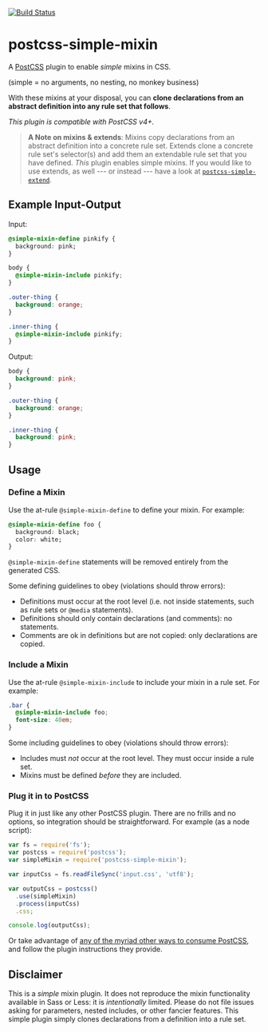 [![Build Status](https://travis-ci.org/davidtheclark/postcss-simple-mixin.svg?branch=master)](https://travis-ci.org/davidtheclark/postcss-simple-mixin)

# postcss-simple-mixin

A [PostCSS](https://github.com/postcss/postcss) plugin to enable *simple* mixins in CSS.

(simple = no arguments, no nesting, no monkey business)

With these mixins at your disposal, you can **clone declarations from an abstract definition into any rule set that follows**.

*This plugin is compatible with PostCSS v4+.*

> **A Note on mixins & extends**: Mixins copy declarations from an abstract definition into a concrete rule set. Extends clone a concrete rule set's selector(s) and add them an extendable rule set that you have defined. *This* plugin enables simple mixins. If you would like to use extends, as well --- or instead --- have a look at [`postcss-simple-extend`](https://github.com/davidtheclark/postcss-simple-extend).

## Example Input-Output

Input:
```css
@simple-mixin-define pinkify {
  background: pink;
}

body {
  @simple-mixin-include pinkify;
}

.outer-thing {
  background: orange;
}

.inner-thing {
  @simple-mixin-include pinkify;
}
```

Output:
```css
body {
  background: pink;
}

.outer-thing {
  background: orange;
}

.inner-thing {
  background: pink;
}
```

## Usage

### Define a Mixin

Use the at-rule `@simple-mixin-define` to define your mixin. For example:

```css
@simple-mixin-define foo {
  background: black;
  color: white;
}
```

`@simple-mixin-define` statements will be removed entirely from the generated CSS.

Some defining guidelines to obey (violations should throw errors):
- Definitions must occur at the root level (i.e. not inside statements, such as rule sets or `@media` statements).
- Definitions should only contain declarations (and comments): no statements.
- Comments are ok in definitions but are not copied: only declarations are copied.

### Include a Mixin

Use the at-rule `@simple-mixin-include` to include your mixin in a rule set. For example:

```css
.bar {
  @simple-mixin-include foo;
  font-size: 40em;
}
```

Some including guidelines to obey (violations should throw errors):
- Includes must *not* occur at the root level. They must occur inside a rule set.
- Mixins must be defined *before* they are included.

### Plug it in to PostCSS

Plug it in just like any other PostCSS plugin. There are no frills and no options, so integration should be straightforward. For example (as a node script):

```js
var fs = require('fs');
var postcss = require('postcss');
var simpleMixin = require('postcss-simple-mixin');

var inputCss = fs.readFileSync('input.css', 'utf8');

var outputCss = postcss()
  .use(simpleMixin)
  .process(inputCss)
  .css;

console.log(outputCss);
```

Or take advantage of [any of the myriad other ways to consume PostCSS](https://github.com/postcss/postcss#usage), and follow the plugin instructions they provide.

## Disclaimer

This is a *simple* mixin plugin. It does not reproduce the mixin functionality available in Sass or Less: it is *intentionally* limited. Please do not file issues asking for parameters, nested includes, or other fancier features. This simple plugin simply clones declarations from a definition into a rule set.
